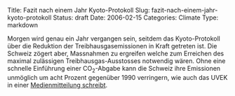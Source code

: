 Title: Fazit nach einem Jahr Kyoto-Protokoll
Slug: fazit-nach-einem-jahr-kyoto-protokoll
Status: draft
Date: 2006-02-15
Categories: Climate
Type: markdown

Morgen wird genau ein Jahr vergangen sein, seitdem das Kyoto-Protokoll über die Reduktion der Treibhausgasemissionen in Kraft getreten ist. Die Schweiz zögert aber, Massnahmen zu ergreifen welche zum Erreichen des maximal zulässigen Treibhausgas-Ausstosses notwendig wären. Ohne eine schnelle Einführung einer CO<sub>2</sub>-Abgabe kann die Schweiz ihre Emissionen unmöglich um acht Prozent gegenüber 1990 verringern, wie auch das UVEK in einer [Medienmitteilung schreibt](http://www.news.admin.ch/NSBSubscriber/message/de/3139).
